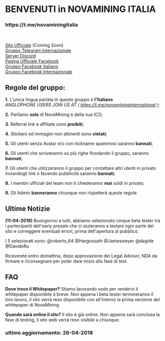# BENVENUTI in NOVAMINING ITALIA 
<h3>https://t.me/novaminingitalia</h3><br>

<a href="http://novamining.io/">Sito Ufficiale</a> (Coming Soon)<br>
<a href="https://t.me/novamininginternational">Gruppo Telegram Internazionale</a><br>
<a href="https://discord.gg/WedqYnr">Server Discord</a><br>
<a href="https://www.facebook.com/novamining.xnm/">Pagina Ufficiale Facebook</a><br>
<a href="https://www.facebook.com/groups/novaminingitalia">Gruppo Facebook Italiano</a><br>
<a href="https://www.facebook.com/groups/novamininginternational">Gruppo Facebook Internazionale</a><br>


<h2> Regole del gruppo:</h2>

<b>1.</b> L'unica lingua parlata in questo gruppo è <b>l'Italiano</b><br>
<i>ANGLOPHONE USERS JOIN US AT ( https://t.me/novamininginternational );</i>

<b>2.</b> Parliamo <b>solo</b> di NovaMining e della sua ICO;

<b>3.</b> Referral link e affiliate sono <b>proibiti</b>;

<b>4.</b> Stickers ed immagini non attinenti sono <b>vietati</b>;

<b>5.</b> Gli utenti senza Avatar e/o con nickname spammosi saranno <b>bannati</b>;

<b>6.</b> Gli utenti che scriveranno su più righe floodando il gruppo, saranno <b>bannati</b>;

<b>7.</b> Gli utenti che utilizzeranno il gruppo per contattare altri utenti in privato inviandogli link o facendo pubblicità saranno <b>bannati</b>;

<b>8.</b> I membri ufficiali del team non ti chiederanno <b>mai</b> soldi in privato;

<b>9.</b> Gli Admin <b>banneranno</b> chiunque non rispetterà queste regole.

<h2> Ultime Notizie </h2>

<b>(11-04-2018)</b>
Buongiorno a tutti, abbiamo selezionato cinque beta tester tra i partecipanti dell'early presale che ci aiuteranno a testare ogni parte del sito e correggere eventuali errori, prima dell'apertura al pubblico. 

I 5 selezionati sono:
@roberto_64 @Hargossath @Jamesowyer @dagide @DavideRu 

Riceverete entro domattina, dopo approvazione dei Legal Advisor, NDA da firmare e riconsegnare per poter dare inizio alla fase di test.

<h2> FAQ </h2>

<b>Dove trovo il Whitepaper?</b>
Stiamo lavorando sodo per rendervi il whitepaper disponibile a breve. Non appena i beta tester termineranno il loro lavoro, il sito verrà reso disponibile con all'interno la prima versione del whitepaper di NovaMining

<b>Quando sarà online il sito?</b>
Il sito è già online. Non appena sarà conclusa la fase di testing, il sito web verrà reso visibile a chiunque.

<h3>ultimo aggiornamento: 26-04-2018</h3>
